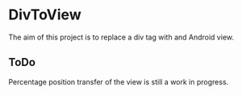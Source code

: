DivToView
=========

The aim of this project is to replace a div tag with and Android view.

ToDo
----

Percentage position transfer of the view is still a work in progress.
